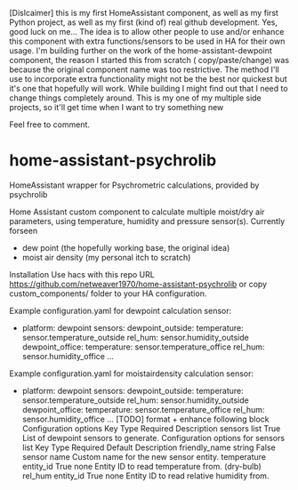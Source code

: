 [Dislcaimer] this is my first HomeAssistant component, as well as my first Python project, as well as my first (kind of) real github development. Yes, good luck on me...
The idea is to allow other people to use and/or enhance this component with extra functions/sensors to be used in HA for their own usage. 
I'm building further on the work of the home-assistant-dewpoint component, the reason I started this from scratch ( copy/paste/change) was because the original component name was too restrictive.
The method I'll use to incorporate extra functionality might not be the best nor quickest but it's one that hopefully will work.
While building I might find out that I need to change things completely around.
This is my one of my multiple side projects, so it'll get time when I want to try something new
  
Feel free to comment.

# home-assistant-psychrolib
HomeAssistant wrapper for Psychrometric calculations, provided by psychrolib

Home Assistant custom component to calculate multiple moist/dry air parameters, using temperature, humidity and pressure sensor(s).
Currently forseen
- dew point (the hopefully working base, the original idea)
- moist air density (my personal itch to scratch)

Installation
Use hacs with this repo URL https://github.com/netweaver1970/home-assistant-psychrolib or copy custom_components/ folder to your HA configuration.

Example configuration.yaml for dewpoint calculation
sensor:
  - platform: dewpoint
    sensors:
      dewpoint_outside:
        temperature: sensor.temperature_outside
        rel_hum: sensor.humidity_outside
      dewpoint_office:
        temperature: sensor.temperature_office
        rel_hum: sensor.humidity_office
      ...

Example configuration.yaml for moistairdensity calculation
sensor:
  - platform: dewpoint
    sensors:
      dewpoint_outside:
        temperature: sensor.temperature_outside
        rel_hum: sensor.humidity_outside
      dewpoint_office:
        temperature: sensor.temperature_office
        rel_hum: sensor.humidity_office
      ...
[TODO] format + enhance following block
Configuration options
Key	Type	Required	Description
sensors	list	True	List of dewpoint sensors to generate.
Configuration options for sensors list
Key	Type	Required	Default	Description
friendly_name	string	False	sensor name	Custom name for the new sensor entity.
temperature	entity_id	True	none	Entity ID to read temperature from. (dry-bulb)
rel_hum	entity_id	True	none	Entity ID to read relative humidity from.
